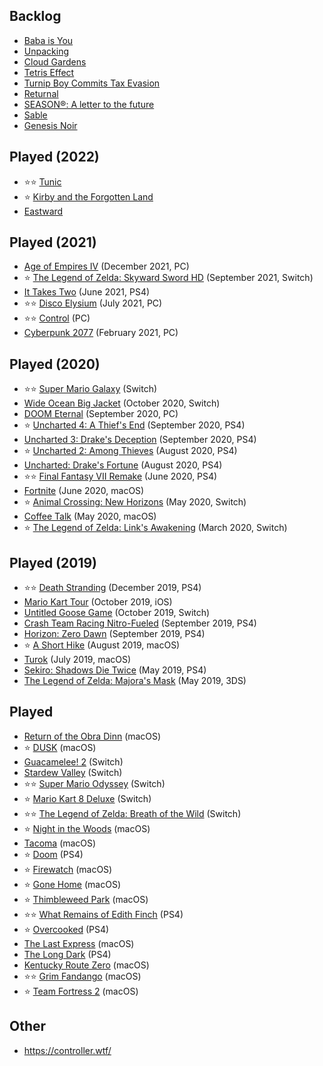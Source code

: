 ## Backlog

- [Baba is You](https://en.wikipedia.org/wiki/Baba_Is_You)
- [Unpacking](<https://en.wikipedia.org/wiki/Unpacking_(video_game)>)
- [Cloud Gardens](https://store.steampowered.com/app/1372320/Cloud_Gardens/)
- [Tetris Effect](https://en.wikipedia.org/wiki/Tetris_Effect)
- [Turnip Boy Commits Tax Evasion](https://store.steampowered.com/app/1205450/Turnip_Boy_Commits_Tax_Evasion/)
- [Returnal](<https://en.wikipedia.org/wiki/Returnal_(video_game)>)
- [SEASON®: A letter to the future](https://store.steampowered.com/app/695330/SEASON_A_letter_to_the_future/)
- [Sable](<https://en.wikipedia.org/wiki/Sable_(video_game)>)
- [Genesis Noir](https://en.wikipedia.org/wiki/Genesis_Noir)

## Played (2022)

- ⭐️⭐️ [Tunic](<https://en.wikipedia.org/wiki/Tunic_(video_game)>)
- ⭐️ [Kirby and the Forgotten Land](https://en.wikipedia.org/wiki/Kirby_and_the_Forgotten_Land)
- [Eastward](<https://en.wikipedia.org/wiki/Eastward_(video_game)>)

## Played (2021)

- [Age of Empires IV](https://en.wikipedia.org/wiki/Age_of_Empires_IV) (December 2021, PC)
- ⭐️ [The Legend of Zelda: Skyward Sword HD](https://en.wikipedia.org/wiki/The_Legend_of_Zelda:_Skyward_Sword_HD) (September 2021, Switch)
- [It Takes Two](<https://en.wikipedia.org/wiki/It_Takes_Two_(video_game)>) (June 2021, PS4)
- ⭐️⭐️ [Disco Elysium](https://en.wikipedia.org/wiki/Disco_Elysium) (July 2021, PC)
- ⭐️⭐️ [Control](<https://en.wikipedia.org/wiki/Control_(video_game)>) (PC)
- [Cyberpunk 2077](https://en.wikipedia.org/wiki/Cyberpunk_2077) (February 2021, PC)

## Played (2020)

- ⭐️⭐️ [Super Mario Galaxy](https://supermario3dallstars.nintendo.com/super-mario-galaxy/) (Switch)
- [Wide Ocean Big Jacket](https://www.nintendo.com/games/detail/wide-ocean-big-jacket-switch/) (October 2020, Switch)
- [DOOM Eternal](https://en.wikipedia.org/wiki/Doom_Eternal) (September 2020, PC)
- ⭐️ [Uncharted 4: A Thief's End](https://en.wikipedia.org/wiki/Uncharted_4:_A_Thief%27s_End) (September 2020, PS4)
- [Uncharted 3: Drake's Deception](https://en.wikipedia.org/wiki/Uncharted_3:_Drake%27s_Deception) (September 2020, PS4)
- ⭐️ [Uncharted 2: Among Thieves](https://en.wikipedia.org/wiki/Uncharted_2:_Among_Thieves) (August 2020, PS4)
- [Uncharted: Drake's Fortune](https://en.wikipedia.org/wiki/Uncharted:_Drake%27s_Fortune) (August 2020, PS4)
- ⭐️⭐️ [Final Fantasy VII Remake](https://en.wikipedia.org/wiki/Final_Fantasy_VII_Remake) (June 2020, PS4)
- [Fortnite](https://en.wikipedia.org/wiki/Fortnite) (June 2020, macOS)
- ⭐️ [Animal Crossing: New Horizons](https://en.wikipedia.org/wiki/Animal_Crossing:_New_Horizons) (May 2020, Switch)
- [Coffee Talk](https://www.gog.com/game/coffee_talk) (May 2020, macOS)
- ⭐️ [The Legend of Zelda: Link's Awakening](<https://en.wikipedia.org/wiki/The_Legend_of_Zelda:_Link%27s_Awakening_(2019_video_game)>) (March 2020, Switch)

## Played (2019)

- ⭐️⭐️ [Death Stranding](https://en.wikipedia.org/wiki/Death_Stranding) (December 2019, PS4)
- [Mario Kart Tour](https://en.wikipedia.org/wiki/Mario_Kart_Tour) (October 2019, iOS)
- [Untitled Goose Game](https://en.wikipedia.org/wiki/Untitled_Goose_Game) (October 2019, Switch)
- [Crash Team Racing Nitro-Fueled](https://en.wikipedia.org/wiki/Crash_Team_Racing_Nitro-Fueled) (September 2019, PS4)
- [Horizon: Zero Dawn](https://en.wikipedia.org/wiki/Horizon_Zero_Dawn) (September 2019, PS4)
- ⭐️ [A Short Hike](http://ashorthike.com/) (August 2019, macOS)
- [Turok](https://www.gog.com/game/turok) (July 2019, macOS)
- [Sekiro: Shadows Die Twice](https://en.wikipedia.org/wiki/Sekiro:_Shadows_Die_Twice) (May 2019, PS4)
- [The Legend of Zelda: Majora's Mask](https://en.wikipedia.org/wiki/The_Legend_of_Zelda:_Majora%27s_Mask) (May 2019, 3DS)

## Played

- [Return of the Obra Dinn](https://en.wikipedia.org/wiki/Return_of_the_Obra_Dinn) (macOS)
- ⭐️ [DUSK](<https://en.wikipedia.org/wiki/Dusk_(video_game)>) (macOS)
- [Guacamelee! 2](https://en.wikipedia.org/wiki/Guacamelee!_2) (Switch)
- [Stardew Valley](https://en.wikipedia.org/wiki/Stardew_Valley) (Switch)
- ⭐️⭐️ [Super Mario Odyssey](https://en.wikipedia.org/wiki/Super_Mario_Odyssey) (Switch)
- ⭐️ [Mario Kart 8 Deluxe](https://www.nintendo.com/games/detail/mario-kart-8-deluxe-switch/) (Switch)
- ⭐️⭐️ [The Legend of Zelda: Breath of the Wild](https://en.wikipedia.org/wiki/The_Legend_of_Zelda:_Breath_of_the_Wild) (Switch)
- ⭐️ [Night in the Woods](https://en.wikipedia.org/wiki/Night_in_the_Woods) (macOS)
- [Tacoma](<https://en.wikipedia.org/wiki/Tacoma_(video_game)>) (macOS)
- ⭐️ [Doom](<https://en.wikipedia.org/wiki/Doom_(2016_video_game)>) (PS4)
- ️⭐️️️ ️️[Firewatch](https://en.wikipedia.org/wiki/Firewatch) (macOS)
- ⭐️ [Gone Home](https://en.wikipedia.org/wiki/Gone_Home) (macOS)
- ⭐️ [Thimbleweed Park](https://en.wikipedia.org/wiki/Thimbleweed_Park) (macOS)
- ⭐️⭐️ [What Remains of Edith Finch](https://en.wikipedia.org/wiki/What_Remains_of_Edith_Finch) (PS4)
- ⭐️ [Overcooked](https://en.wikipedia.org/wiki/Overcooked) (PS4)
- [The Last Express](https://en.wikipedia.org/wiki/The_Last_Express) (macOS)
- [The Long Dark](https://en.wikipedia.org/wiki/The_Long_Dark) (PS4)
- [Kentucky Route Zero](https://en.wikipedia.org/wiki/Kentucky_Route_Zero) (macOS)
- ⭐️⭐️ [Grim Fandango](https://en.wikipedia.org/wiki/Grim_Fandango) (macOS)
- ️⭐️ [Team Fortress 2](https://en.wikipedia.org/wiki/Team_Fortress_2) (macOS)

## Other

- https://controller.wtf/
